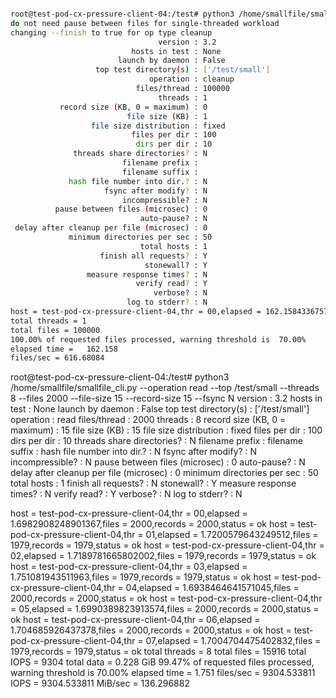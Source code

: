 ```sh

root@test-pod-cx-pressure-client-04:/test# python3 /home/smallfile/smallfile_cli.py --top /test/small --threads 1 --files 100000 --file-size 1 --operation cleanup
do not need pause between files for single-threaded workload
changing --finish to true for op type cleanup
                                 version : 3.2
                           hosts in test : None
                        launch by daemon : False
                   top test directory(s) : ['/test/small']
                               operation : cleanup
                            files/thread : 100000
                                 threads : 1
           record size (KB, 0 = maximum) : 0
                          file size (KB) : 1
                  file size distribution : fixed
                           files per dir : 100
                            dirs per dir : 10
              threads share directories? : N
                         filename prefix :
                         filename suffix :
             hash file number into dir.? : N
                     fsync after modify? : N
                         incompressible? : N
          pause between files (microsec) : 0
                             auto-pause? : N
 delay after cleanup per file (microsec) : 0
             minimum directories per sec : 50
                             total hosts : 1
                    finish all requests? : Y
                              stonewall? : Y
                 measure response times? : N
                            verify read? : Y
                                verbose? : N
                          log to stderr? : N
host = test-pod-cx-pressure-client-04,thr = 00,elapsed = 162.158433675766,files = 100000,records = 0,status = ok
total threads = 1
total files = 100000
100.00% of requested files processed, warning threshold is  70.00%
elapsed time =   162.158
files/sec = 616.68084
```
root@test-pod-cx-pressure-client-04:/test# python3 /home/smallfile/smallfile_cli.py --operation read --top /test/small --threads 8 --files 2000 --file-size 15 --record-size 15 --fsync N
                                 version : 3.2
                           hosts in test : None
                        launch by daemon : False
                   top test directory(s) : ['/test/small']
                               operation : read
                            files/thread : 2000
                                 threads : 8
           record size (KB, 0 = maximum) : 15
                          file size (KB) : 15
                  file size distribution : fixed
                           files per dir : 100
                            dirs per dir : 10
              threads share directories? : N
                         filename prefix :
                         filename suffix :
             hash file number into dir.? : N
                     fsync after modify? : N
                         incompressible? : N
          pause between files (microsec) : 0
                             auto-pause? : N
 delay after cleanup per file (microsec) : 0
             minimum directories per sec : 50
                             total hosts : 1
                    finish all requests? : N
                              stonewall? : Y
                 measure response times? : N
                            verify read? : Y
                                verbose? : N
                          log to stderr? : N


host = test-pod-cx-pressure-client-04,thr = 00,elapsed = 1.6982908248901367,files = 2000,records = 2000,status = ok
host = test-pod-cx-pressure-client-04,thr = 01,elapsed = 1.7200579643249512,files = 1979,records = 1979,status = ok
host = test-pod-cx-pressure-client-04,thr = 02,elapsed = 1.7189781665802002,files = 1979,records = 1979,status = ok
host = test-pod-cx-pressure-client-04,thr = 03,elapsed = 1.751081943511963,files = 1979,records = 1979,status = ok
host = test-pod-cx-pressure-client-04,thr = 04,elapsed = 1.6938464641571045,files = 2000,records = 2000,status = ok
host = test-pod-cx-pressure-client-04,thr = 05,elapsed = 1.6990389823913574,files = 2000,records = 2000,status = ok
host = test-pod-cx-pressure-client-04,thr = 06,elapsed = 1.704685926437378,files = 2000,records = 2000,status = ok
host = test-pod-cx-pressure-client-04,thr = 07,elapsed = 1.7004704475402832,files = 1979,records = 1979,status = ok
total threads = 8
total files = 15916
total IOPS = 9304
total data =     0.228 GiB
 99.47% of requested files processed, warning threshold is  70.00%
elapsed time =     1.751
files/sec = 9304.533811
IOPS = 9304.533811
MiB/sec = 136.296882

```
